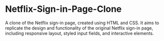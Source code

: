 # Netflix-Sign-in-Page-Clone
A clone of the Netflix sign-in page, created using HTML and CSS. It aims to replicate the design and functionality of the original Netflix sign-in page, including responsive layout, styled input fields, and interactive elements.
